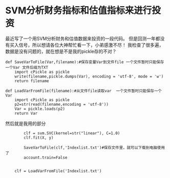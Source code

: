 # SVM分析财务指标和估值指标来进行投资

最近写了一个用SVM分析财务和估值数据来投资的一段代码。
但是回测一年都没有买入信号，所以想请各位大神帮忙看一下，小弟感激不尽！
我检查了很多遍，数据是没有问题的，就在想是不是我的pickle存的不对？

```
def SaveVarToFile(Var,filename):#保存变量Var到文件file 一个文件暂时只能保存一个Var 文件后缀为TXT
    import cPickle as pickle   
    write(filename,pickle.dumps(Var), encoding = 'utf-8', mode = 'w')
    return filename

def LoadVarFromFile(filename):#从文件file读取var  一个文件暂时只能保存一个Var
    import cPickle as pickle 
    p2=str(read(filename,encoding = 'utf-8'))
    Var = pickle.loads(p2)  
    return Var    
```

然后就是我用的部分

```
        clf = svm.SVC(kernel=str("linear"), C=1.0)
        clf.fit(X, y)
        
        SaveVarToFile(clf,'Indexlist.txt')#保存文件里，就可以下载到电脑使用了
        account.train=False
    
    
    clf = LoadVarFromFile('Indexlist.txt')
```